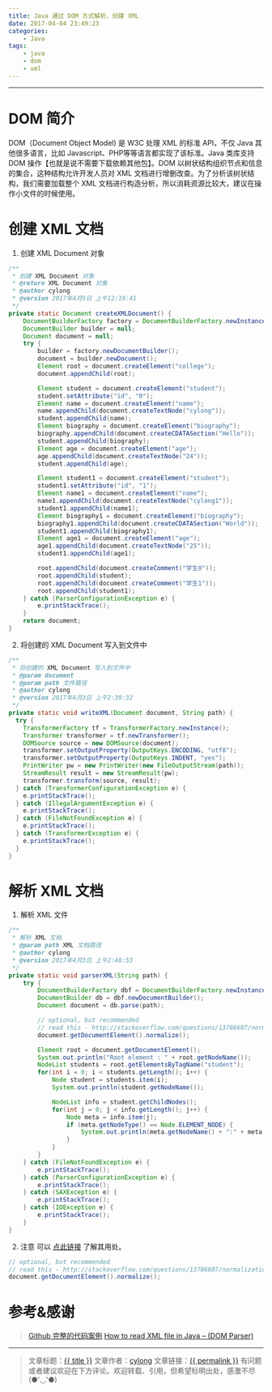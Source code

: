 ```yaml
---
title: Java 通过 DOM 方式解析、创建 XML
date: 2017-04-04 23:49:23
categories:
    - Java
tags:
    - java
    - dom
    - xml
---
```

---

# DOM 简介

DOM（Document Object Model) 是 W3C 处理 XML 的标准 API，不仅 Java 其他很多语言，比如 Javascript、PHP等等语言都实现了该标准。Java 类库支持 DOM 操作【也就是说不需要下载依赖其他包】。DOM 以树状结构组织节点和信息的集合，这种结构允许开发人员对 XML 文档进行增删改查。为了分析该树状结构，我们需要加载整个 XML 文档进行构造分析，所以消耗资源比较大，建议在操作小文件的时候使用。

<!-- more -->

# 创建 XML 文档

1. 创建 XML Document 对象
```java
/**
 * 创建 XML Document 对象
 * @return XML Document 对象
 * @author cylong
 * @version 2017年4月5日 上午12:19:41
 */
private static Document createXMLDocument() {
    DocumentBuilderFactory factory = DocumentBuilderFactory.newInstance();
    DocumentBuilder builder = null;
    Document document = null;
    try {
        builder = factory.newDocumentBuilder();
        document = builder.newDocument();
        Element root = document.createElement("college");
        document.appendChild(root);

        Element student = document.createElement("student");
        student.setAttribute("id", "0");
        Element name = document.createElement("name");
        name.appendChild(document.createTextNode("cylong"));
        student.appendChild(name);
        Element biography = document.createElement("biography");
        biography.appendChild(document.createCDATASection("Hello"));
        student.appendChild(biography);
        Element age = document.createElement("age");
        age.appendChild(document.createTextNode("24"));
        student.appendChild(age);

        Element student1 = document.createElement("student");
        student1.setAttribute("id", "1");
        Element name1 = document.createElement("name");
        name1.appendChild(document.createTextNode("cylong1"));
        student1.appendChild(name1);
        Element biography1 = document.createElement("biography");
        biography1.appendChild(document.createCDATASection("World"));
        student1.appendChild(biography1);
        Element age1 = document.createElement("age");
        age1.appendChild(document.createTextNode("25"));
        student1.appendChild(age1);

        root.appendChild(document.createComment("学生0"));
        root.appendChild(student);
        root.appendChild(document.createComment("学生1"));
        root.appendChild(student1);
    } catch (ParserConfigurationException e) {
        e.printStackTrace();
    }
    return document;
}
```
2. 将创建的 XML Document 写入到文件中
```java
/**
 * 将创建的 XML Document 写入到文件中
 * @param document
 * @param path 文件路径
 * @author cylong
 * @version 2017年4月3日 上午2:39:32
 */
private static void writeXML(Document document, String path) {
  try {
	TransformerFactory tf = TransformerFactory.newInstance();
	Transformer transformer = tf.newTransformer();
	DOMSource source = new DOMSource(document);
	transformer.setOutputProperty(OutputKeys.ENCODING, "utf8");
	transformer.setOutputProperty(OutputKeys.INDENT, "yes");
	PrintWriter pw = new PrintWriter(new FileOutputStream(path));
	StreamResult result = new StreamResult(pw);
    transformer.transform(source, result);
  } catch (TransformerConfigurationException e) {
	e.printStackTrace();
  } catch (IllegalArgumentException e) {
 	e.printStackTrace();
  } catch (FileNotFoundException e) {
	e.printStackTrace();
  } catch (TransformerException e) {
	e.printStackTrace();
  }
}
```

# 解析 XML 文档

1. 解析 XML 文件
```java
/**
 * 解析 XML 文档
 * @param path XML 文档路径
 * @author cylong
 * @version 2017年4月3日 上午2:48:53
 */
private static void parserXML(String path) {
    try {
        DocumentBuilderFactory dbf = DocumentBuilderFactory.newInstance();
        DocumentBuilder db = dbf.newDocumentBuilder();
        Document document = db.parse(path);

        // optional, but recommended
        // read this - http://stackoverflow.com/questions/13786607/normalization-in-dom-parsing-with-java-how-does-it-work
        document.getDocumentElement().normalize();

        Element root = document.getDocumentElement();
        System.out.println("Root element : " + root.getNodeName());
        NodeList students = root.getElementsByTagName("student");
        for(int i = 0; i < students.getLength(); i++) {
            Node student = students.item(i);
            System.out.println(student.getNodeName());

            NodeList info = student.getChildNodes();
            for(int j = 0; j < info.getLength(); j++) {
                Node meta = info.item(j);
                if (meta.getNodeType() == Node.ELEMENT_NODE) {
                    System.out.println(meta.getNodeName() + ":" + meta.getTextContent());
                }
            }
        }
    } catch (FileNotFoundException e) {
        e.printStackTrace();
    } catch (ParserConfigurationException e) {
        e.printStackTrace();
    } catch (SAXException e) {
        e.printStackTrace();
    } catch (IOException e) {
        e.printStackTrace();
    }
}
```

2. 注意
可以 [点此链接][1] 了解其用处。
```java
// optional, but recommended
// read this - http://stackoverflow.com/questions/13786607/normalization-in-dom-parsing-with-java-how-does-it-work
document.getDocumentElement().normalize();
```


# 参考&感谢

> [Github 完整的代码案例][2]
> [How to read XML file in Java – (DOM Parser)][3]

---

> 文章标题：<a href='{{ permalink }}' title='{{ title }}' >{{ title }}</a>
> 文章作者：[cylong](http://www.cylong.com/about/ "cylong")
> 文章链接：<a href='{{ permalink }}' title='{{ title }}' >{{ permalink }}</a>
> 有问题或者建议欢迎在下方评论。欢迎转载、引用，但希望标明出处，感激不尽(●'◡'●)

[1]: http://stackoverflow.com/questions/13786607/normalization-in-dom-parsing-with-java-how-does-it-work
[2]: https://github.com/cylong1016/CodeJava/blob/master/src/cylong/xml/ParserXML.java
[3]: https://www.mkyong.com/java/how-to-read-xml-file-in-java-dom-parser/
